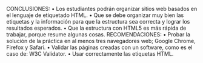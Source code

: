 CONCLUSIONES:
•	Los estudiantes podrán organizar sitios web basados en el lenguaje de etiquetado HTML.
•	Que se debe organizar muy bien las etiquetas y la información para que la estructura sea correcta y lograr los resultados esperados.
•	Que la estructura con HTML5 es más rápida de trabajar, porque resume algunas cosas.
RECOMENDACIONES:
•	Probar la solución de la práctica en al menos tres navegadores web; Google Chrome, Firefox y Safari.
•	Validar las páginas creadas con un software, como es el caso de: W3C Validator.
•	Usar correctamente las etiquetas HTML.